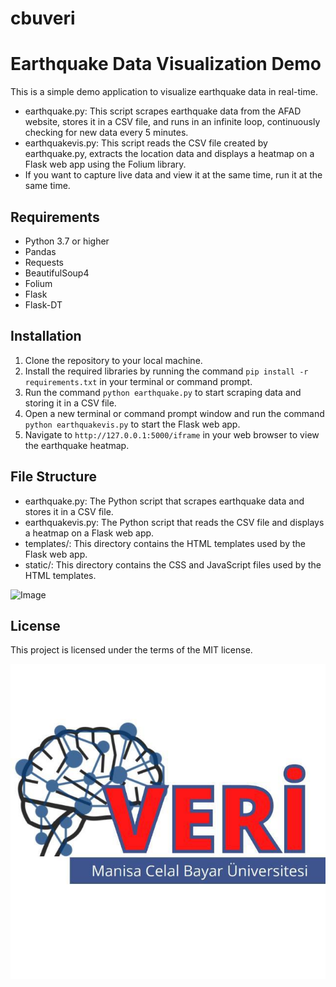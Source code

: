 # cbuveri
# Earthquake Data Visualization Demo

This is a simple demo application to visualize earthquake data in real-time.
- earthquake.py: This script scrapes earthquake data from the AFAD website, stores it in a CSV file, and runs in an infinite loop, continuously checking for new data every 5 minutes.
- earthquakevis.py: This script reads the CSV file created by earthquake.py, extracts the location data and displays a heatmap on a Flask web app using the Folium library.
- If you want to capture live data and view it at the same time, run it at the same time.
## Requirements

- Python 3.7 or higher
- Pandas
- Requests
- BeautifulSoup4
- Folium
- Flask
- Flask-DT

## Installation

1. Clone the repository to your local machine.
2. Install the required libraries by running the command `pip install -r requirements.txt` in your terminal or command prompt.
3. Run the command `python earthquake.py` to start scraping data and storing it in a CSV file.
4. Open a new terminal or command prompt window and run the command `python earthquakevis.py` to start the Flask web app.
5. Navigate to `http://127.0.0.1:5000/iframe` in your web browser to view the earthquake heatmap.

## File Structure

- earthquake.py: The Python script that scrapes earthquake data and stores it in a CSV file.
- earthquakevis.py: The Python script that reads the CSV file and displays a heatmap on a Flask web app.
- templates/: This directory contains the HTML templates used by the Flask web app.
- static/: This directory contains the CSS and JavaScript files used by the HTML templates.

![Image](https://drive.google.com/uc?id=14Hd0aIvXpFjGG5MnAf4EgL0j7B6Ly8LF)



## License

This project is licensed under the terms of the MIT license.

![Image](veri.jpg)
